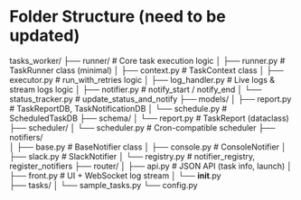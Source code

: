 
# Folder Structure (need to be updated)

tasks_worker/
    ├── runner/                    # Core task execution logic
    │   ├── runner.py              # TaskRunner class (minimal)
    │   ├── context.py             # TaskContext class
    │   ├── executor.py            # run_with_retries logic
    │   ├── log_handler.py         # Live logs & stream logs logic
    │   ├── notifier.py            # notify_start / notify_end
    │   └── status_tracker.py      # update_status_and_notify
    ├── models/
    │   ├── report.py              # TaskReportDB, TaskNotificationDB
    │   └── schedule.py            # ScheduledTaskDB
    ├── schema/
    │   └── report.py              # TaskReport (dataclass)
    ├── scheduler/
    │   └── scheduler.py           # Cron-compatible scheduler
    ├── notifiers/                
    │   ├── base.py                # BaseNotifier class
    │   ├── console.py             # ConsoleNotifier
    │   ├── slack.py               # SlackNotifier
    │   └── registry.py            # notifier_registry, register_notifiers
    ├── router/
    │   ├── api.py                 # JSON API (task info, launch)
    │   ├── front.py               # UI + WebSocket log stream
    │   └── __init__.py           
    ├── tasks/
    │   └── sample_tasks.py
    └── config.py
